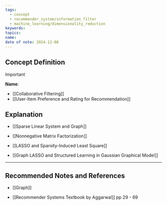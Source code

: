 ```yaml
---
tags:
  - concept
  - recommender_system/information_filter
  - machine_learning/dimensionality_reduction
keywords: 
topics: 
name: 
date of note: 2024-12-08
---
```


## Concept Definition

>[!important]
>**Name**: 


- [[Collaborative Filtering]]
- [[User-Item Preference and Rating for Recommendation]]



## Explanation


- [[Sparse Linear System and Graph]]

- [[Nonnegative Matrix Factorization]]
- [[LASSO and Sparsity-Induced Least Square]]

- [[Graph LASSO and Structured Learning in Gaussian Graphical Model]]





-----------
##  Recommended Notes and References


- [[Graph]]

- [[Recommender Systems Textbook by Aggarwal]] pp 29 - 69